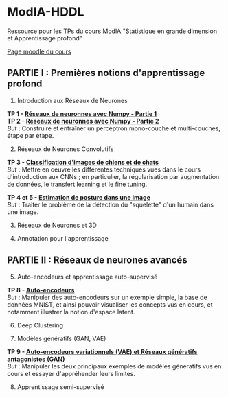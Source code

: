 # ModIA-HDDL
Ressource pour les TPs du cours ModIA "Statistique en grande dimension et Apprentissage profond"

[Page moodle du cours](https://moodle-n7.inp-toulouse.fr/course/view.php?id=2777)


## PARTIE I : Premières notions d'apprentissage profond

1. Introduction aux Réseaux de Neurones

**TP 1 - [Réseaux de neuronnes avec Numpy - Partie 1](TP-1-2/TP1_Reseaux_de_neurones_avec_Numpy.ipynb)** <br>
**TP 2 - [Réseaux de neuronnes avec Numpy - Partie 2](TP-1-2/TP2_Reseaux_de_Neurones_avec_Numpy.ipynb)** <br>
_But_ : Construire et entraîner un perceptron mono-couche et multi-couches, étape par étape. <br>

2. Réseaux de Neurones Convolutifs

**TP 3 - [Classification d'images de chiens et de chats](TP-3/TP3_Classification_de_chiens_et_chats.ipynb)** <br>
_But_ : Mettre en oeuvre les différentes techniques vues dans le cours d'introduction aux CNNs ; en particulier, la régularisation par augmentation de données, le transfert learning et le fine tuning. <br>

**TP 4 et 5 - [Estimation de posture dans une image](TP-4-5/TP4-5_Estimation_de_Posture.ipynb)** <br>
_But_ : Traiter le problème de la détection du "squelette" d'un humain dans une image. <br>

3. Réseaux de Neurones et 3D

4. Annotation pour l'apprentissage


## PARTIE II : Réseaux de neurones avancés

5. Auto-encodeurs et apprentissage auto-supervisé

**TP 8 - [Auto-encodeurs](TP-8/TP8_Autoencodeurs.ipynb)** <br>
_But_ : Manipuler des auto-encodeurs sur un exemple simple, la base de données MNIST, et ainsi pouvoir visualiser les concepts vus en cours, et notamment illustrer la notion d'espace latent. <br>

6. Deep Clustering

7. Modèles génératifs (GAN, VAE)

**TP 9 - [Auto-encodeurs variationnels (VAE) et Réseaux génératifs antagonistes (GAN)](TP-9/TP9_VAE_GAN.ipynb)** <br>
_But_ : Manipuler les deux principaux exemples de modèles génératifs vus en cours et essayer d'appréhender leurs limites.<br>

8. Apprentissage semi-supervisé


